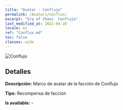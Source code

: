 ```yaml
---
title: "Avatar - Conflujo"
permalink: /Avatars/Conflux/
excerpt: "Era of Chaos  Conflujo"
last_modified_at: 2021-04-28
locale: es
ref: "Conflux.md"
toc: false
classes: wide
---
```

 ![Conflujo](/images/a/avatarFrame_44.png)

## Detalles

 **Descripción:** Marco de avatar de la facción de Conflujo 

 **Tips:** Recompensa de facción 

 **Is available:**  - 

